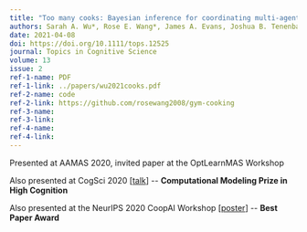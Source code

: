 ```yaml
---
title: "Too many cooks: Bayesian inference for coordinating multi-agent collaboration"
authors: Sarah A. Wu*, Rose E. Wang*, James A. Evans, Joshua B. Tenenbaum, David C. Parkes, and Max Kleiman-Weiner
date: 2021-04-08
doi: https://doi.org/10.1111/tops.12525
journal: Topics in Cognitive Science
volume: 13
issue: 2
ref-1-name: PDF
ref-1-link: ../papers/wu2021cooks.pdf
ref-2-name: code
ref-2-link: https://github.com/rosewang2008/gym-cooking
ref-3-name:
ref-3-link:
ref-4-name:
ref-4-link:
---
```


Presented at AAMAS 2020, invited paper at the OptLearnMAS Workshop

Also presented at CogSci 2020 [<a href="https://www.youtube.com/watch?v=gTbMkfOvMY4" target="_blank">talk</a>] -- __Computational Modeling Prize in High Cognition__

Also presented at the NeurIPS 2020 CoopAI Workshop [<a href="../papers/wu2021cooks_poster.pdf" target="_blank">poster</a>] -- __Best Paper Award__
